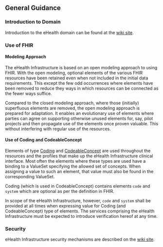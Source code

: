 ## General Guidance

### Introduction to Domain
Introduction to the eHealth domain can be found at the [wiki site](https://ehealth-dk.atlassian.net/wiki/spaces/EDTW/).

### Use of FHIR

#### Modeling Approach
The eHealth Infrastructure is based on an open modeling approach to using FHIR. With the open modeling, optional elements of
the various FHIR resources have been retained even when not included in the initial data requirements. This except the few 
odd occurrences where elements have been removed to reduce they ways in which resources can be connected as the fewer ways
suffice.

Compared to the closed modeling approach, where those (initially) superfluous elements are removed, the open modeling approach
is prepared for adaptation. It enables an evolutionary use of elements where parties can agree on supporting otherwise
unused elements for, say, pilot projects and then propagate use of the elements once proven valuable. This without
interfering with regular use of the resources. 

#### Use of Coding and CodeableConcept
Elements of type [Coding](http://hl7.org/fhir/STU3/datatypes.html#codesystem) and
 [CodeableConcept](http://hl7.org/fhir/STU3/datatypes.html#codeableconcept) are used throughout the resources
  and the profiles that make up the eHealth Infrastructure clinical interface. Most often the elements where
  these types are used have a binding to a ValueSet specifying the allowed set of concepts. When assigning a
  value to such an element, that value must also be found in the corresponding ValueSet. 
  
  Coding (which is used in CodeableConcept) contains elements `code` and `system` which are optional 
  as per the definition in FHIR.
  
  In scope of the eHealth Infrastructure, however, `code` and `system` shall be provided
  at all times when expressing value for Coding (and CodeableConcept) type of elements.
  The services comprising the eHealth Infrastructure must be expected to introduce verification hereof
  at any time. 
  
### Security
eHealth Infrastructure security mechanisms are described on the [wiki site](https://ehealth-dk.atlassian.net/wiki/spaces/EDTW/).

